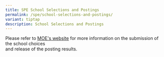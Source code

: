 ```yaml
---
title: SPE School Selections and Postings
permalink: /spe/school-selections-and-postings/
variant: tiptap
description: School Selections and Postings
---
```

<p>Please refer to <a href="https://www.moe.gov.sg/returning-singaporeans/secondary/spe/" rel="noopener noreferrer nofollow" target="_blank"><u>MOE's website</u></a> for
more information on the submission of the school choices
<br>and release of the posting results.</p>